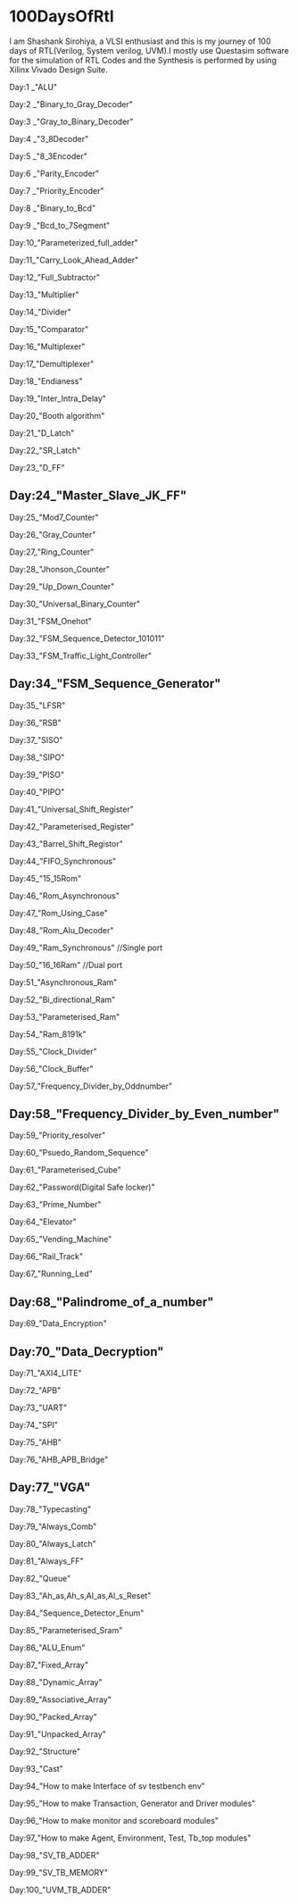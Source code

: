 # 100DaysOfRtl
I am Shashank Sirohiya, a VLSI enthusiast and this is my journey of 100 days of RTL(Verilog, System verilog, UVM).I mostly use Questasim software for the simulation of RTL Codes and the Synthesis is performed by using Xilinx Vivado Design Suite.

Day:1 _"ALU"

Day:2 _"Binary_to_Gray_Decoder"

Day:3 _"Gray_to_Binary_Decoder"

Day:4 _"3_8Decoder"

Day:5 _"8_3Encoder"

Day:6 _"Parity_Encoder"

Day:7 _"Priority_Encoder"

Day:8 _"Binary_to_Bcd"

Day:9 _"Bcd_to_7Segment"

Day:10_"Parameterized_full_adder"

Day:11_"Carry_Look_Ahead_Adder"

Day:12_"Full_Subtractor"

Day:13_"Multiplier"

Day:14_"Divider"

Day:15_"Comparator"

Day:16_"Multiplexer"

Day:17_"Demultiplexer"

Day:18_"Endianess"

Day:19_"Inter_Intra_Delay"

Day:20_"Booth algorithm"

Day:21_"D_Latch"

Day:22_"SR_Latch"

Day:23_"D_FF"

Day:24_"Master_Slave_JK_FF"
-------------------------------------------
Day:25_"Mod7_Counter"

Day:26_"Gray_Counter"

Day:27_"Ring_Counter"

Day:28_"Jhonson_Counter"

Day:29_"Up_Down_Counter"

Day:30_"Universal_Binary_Counter"

Day:31_"FSM_Onehot"

Day:32_"FSM_Sequence_Detector_101011"

Day:33_"FSM_Traffic_Light_Controller"

Day:34_"FSM_Sequence_Generator"
----------------------------------------------
Day:35_"LFSR"

Day:36_"RSB"

Day:37_"SISO"

Day:38_"SIPO"

Day:39_"PISO"

Day:40_"PIPO"

Day:41_"Universal_Shift_Register"

Day:42_"Parameterised_Register"

Day:43_"Barrel_Shift_Registor"

Day:44_"FIFO_Synchronous"

Day:45_"15_15Rom"

Day:46_"Rom_Asynchronous"

Day:47_"Rom_Using_Case"

Day:48_"Rom_Alu_Decoder"

Day:49_"Ram_Synchronous"  //Single port

Day:50_"16_16Ram"  //Dual port

Day:51_"Asynchronous_Ram"

Day:52_"Bi_directional_Ram"

Day:53_"Parameterised_Ram"

Day:54_"Ram_8191k"

Day:55_"Clock_Divider"

Day:56_"Clock_Buffer"

Day:57_"Frequency_Divider_by_Oddnumber"

Day:58_"Frequency_Divider_by_Even_number"
------------------------------------------------
Day:59_"Priority_resolver"

Day:60_"Psuedo_Random_Sequence"

Day:61_"Parameterised_Cube"

Day:62_"Password(Digital Safe locker)"

Day:63_"Prime_Number"

Day:64_"Elevator"

Day:65_"Vending_Machine"

Day:66_"Rail_Track"

Day:67_"Running_Led" 

Day:68_"Palindrome_of_a_number"
--------------------------------------------
Day:69_"Data_Encryption"

Day:70_"Data_Decryption"
-------------------------------------------
Day:71_"AXI4_LITE"

Day:72_"APB"

Day:73_"UART"

Day:74_"SPI"

Day:75_"AHB"

Day:76_"AHB_APB_Bridge"

Day:77_"VGA"
--------------------------------------------
Day:78_"Typecasting"

Day:79_"Always_Comb"

Day:80_"Always_Latch"

Day:81_"Always_FF"

Day:82_"Queue"

Day:83_"Ah_as,Ah_s,Al_as,Al_s_Reset"

Day:84_"Sequence_Detector_Enum"

Day:85_"Parameterised_Sram"

Day:86_"ALU_Enum"

Day:87_"Fixed_Array"

Day:88_"Dynamic_Array"    

Day:89_"Associative_Array" 

Day:90_"Packed_Array" 

Day:91_"Unpacked_Array"   

Day:92_"Structure" 

Day:93_"Cast"   

Day:94_"How to make Interface of sv testbench env" 

Day:95_"How to make Transaction, Generator and Driver modules" 

Day:96_"How to make monitor and scoreboard modules" 

Day:97_"How to make Agent, Environment, Test, Tb_top modules" 

Day:98_"SV_TB_ADDER"

Day:99_"SV_TB_MEMORY"

Day:100_"UVM_TB_ADDER"
